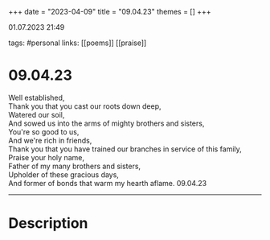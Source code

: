 +++
date = "2023-04-09"
title = "09.04.23"
themes = []
+++

01.07.2023 21:49

tags: #personal
links: [[poems]] [[praise]]

# 09.04.23
Well established,  
Thank you that you cast our roots down deep,  
Watered our soil,  
And sowed us into the arms of mighty brothers and sisters,  
You're so good to us,  
And we're rich in friends,  
Thank you that you have trained our branches in service of this family,  
Praise your holy name,  
Father of my many brothers and sisters,  
Upholder of these gracious days,  
And former of bonds that warm my hearth aflame.
09.04.23

---
# Description
